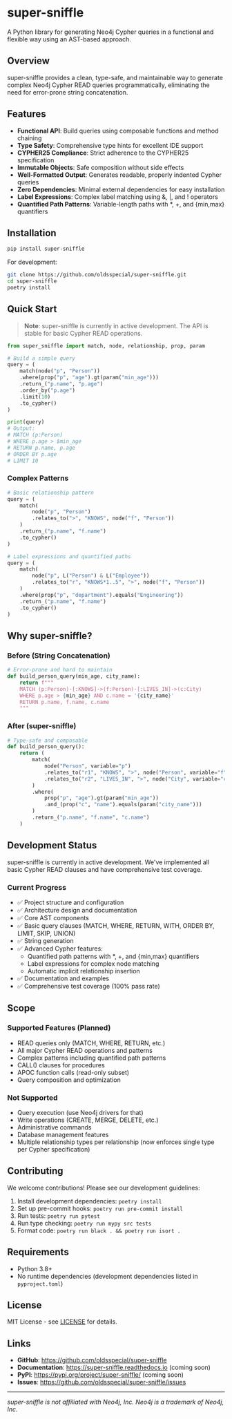 # super-sniffle

A Python library for generating Neo4j Cypher queries in a functional and flexible way using an AST-based approach.

## Overview

super-sniffle provides a clean, type-safe, and maintainable way to generate complex Neo4j Cypher READ queries programmatically, eliminating the need for error-prone string concatenation.

## Features

- **Functional API**: Build queries using composable functions and method chaining
- **Type Safety**: Comprehensive type hints for excellent IDE support
- **CYPHER25 Compliance**: Strict adherence to the CYPHER25 specification
- **Immutable Objects**: Safe composition without side effects
- **Well-Formatted Output**: Generates readable, properly indented Cypher queries
- **Zero Dependencies**: Minimal external dependencies for easy installation
- **Label Expressions**: Complex label matching using &, |, and ! operators
- **Quantified Path Patterns**: Variable-length paths with *, +, and {min,max} quantifiers

## Installation

```bash
pip install super-sniffle
```

For development:

```bash
git clone https://github.com/oldsspecial/super-sniffle.git
cd super-sniffle
poetry install
```

## Quick Start

> **Note**: super-sniffle is currently in active development. The API is stable for basic Cypher READ operations.

```python
from super_sniffle import match, node, relationship, prop, param

# Build a simple query
query = (
    match(node("p", "Person"))
    .where(prop("p", "age").gt(param("min_age")))
    .return_("p.name", "p.age")
    .order_by("p.age")
    .limit(10)
    .to_cypher()
)

print(query)
# Output:
# MATCH (p:Person)
# WHERE p.age > $min_age
# RETURN p.name, p.age
# ORDER BY p.age
# LIMIT 10
```

### Complex Patterns

```python
# Basic relationship pattern
query = (
    match(
        node("p", "Person")
        .relates_to(">", "KNOWS", node("f", "Person"))
    )
    .return_("p.name", "f.name")
    .to_cypher()
)

# Label expressions and quantified paths
query = (
    match(
        node("p", L("Person") & L("Employee"))
        .relates_to("r", "KNOWS*1..5", ">", node("f", "Person"))
    )
    .where(prop("p", "department").equals("Engineering"))
    .return_("p.name", "f.name")
    .to_cypher()
)
```

## Why super-sniffle?

### Before (String Concatenation)
```python
# Error-prone and hard to maintain
def build_person_query(min_age, city_name):
    return f"""
    MATCH (p:Person)-[:KNOWS]->(f:Person)-[:LIVES_IN]->(c:City)
    WHERE p.age > {min_age} AND c.name = '{city_name}'
    RETURN p.name, f.name, c.name
    """
```

### After (super-sniffle)
```python
# Type-safe and composable
def build_person_query():
    return (
        match(
            node("Person", variable="p")
            .relates_to("r1", "KNOWS", ">", node("Person", variable="f"))
            .relates_to("r2", "LIVES_IN", ">", node("City", variable="c"))
        )
        .where(
            prop("p", "age").gt(param("min_age"))
            .and_(prop("c", "name").equals(param("city_name")))
        )
        .return_("p.name", "f.name", "c.name")
    )
```

## Development Status

super-sniffle is currently in active development. We've implemented all basic Cypher READ clauses and have comprehensive test coverage.

### Current Progress
- ✅ Project structure and configuration
- ✅ Architecture design and documentation
- ✅ Core AST components
- ✅ Basic query clauses (MATCH, WHERE, RETURN, WITH, ORDER BY, LIMIT, SKIP, UNION)
- ✅ String generation
- ✅ Advanced Cypher features:
  - Quantified path patterns with *, +, and {min,max} quantifiers
  - Label expressions for complex node matching
  - Automatic implicit relationship insertion
- ✅ Documentation and examples
- ✅ Comprehensive test coverage (100% pass rate)

## Scope

### Supported Features (Planned)
- READ queries only (MATCH, WHERE, RETURN, etc.)
- All major Cypher READ operations and patterns
- Complex patterns including quantified path patterns
- CALL() clauses for procedures
- APOC function calls (read-only subset)
- Query composition and optimization

### Not Supported
- Query execution (use Neo4j drivers for that)
- Write operations (CREATE, MERGE, DELETE, etc.)
- Administrative commands
- Database management features
- Multiple relationship types per relationship (now enforces single type per Cypher specification)

## Contributing

We welcome contributions! Please see our development guidelines:

1. Install development dependencies: `poetry install`
2. Set up pre-commit hooks: `poetry run pre-commit install`
3. Run tests: `poetry run pytest`
4. Run type checking: `poetry run mypy src tests`
5. Format code: `poetry run black . && poetry run isort .`

## Requirements

- Python 3.8+
- No runtime dependencies (development dependencies listed in `pyproject.toml`)

## License

MIT License - see [LICENSE](LICENSE) for details.

## Links

- **GitHub**: https://github.com/oldsspecial/super-sniffle
- **Documentation**: https://super-sniffle.readthedocs.io (coming soon)
- **PyPI**: https://pypi.org/project/super-sniffle/ (coming soon)
- **Issues**: https://github.com/oldsspecial/super-sniffle/issues

---

*super-sniffle is not affiliated with Neo4j, Inc. Neo4j is a trademark of Neo4j, Inc.*
